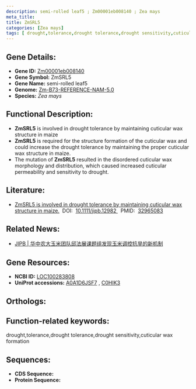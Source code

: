 ```yaml
---
description: semi-rolled leaf5 ; Zm00001eb008140 ; Zea mays
meta_title:
title: ZmSRL5
categories: [Zea mays]
tags: [ drought,tolerance,drought tolerance,drought sensitivity,cuticular wax formation ]
---
```


## Gene Details:
- **Gene ID:**	[Zm00001eb008140]()
- **Gene Symbol:** ZmSRL5
- **Gene Name:** semi-rolled leaf5
- **Genome:** [Zm-B73-REFERENCE-NAM-5.0]()
- **Species:** *Zea mays*

## Functional Description:
   - **ZmSRL5** is involved in drought tolerance by maintaining cuticular wax structure in maize
   - **ZmSRL5** is required for the structure formation of the cuticular wax and could increase the drought tolerance by maintaining the proper cuticular wax structure in maize.
   - The mutation of **ZmSRL5** resulted in the disordered cuticular wax morphology and distribution, which caused increased cuticular permeability and sensitivity to drought.

## Literature:
   - [ZmSRL5 is involved in drought tolerance by maintaining cuticular wax structure in maize.]( https://onlinelibrary.wiley.com/doi/10.1111/jipb.12982)&nbsp;&nbsp;DOI:&nbsp;&nbsp;[10.1111/jipb.12982 ](https://onlinelibrary.wiley.com/doi/10.1111/jipb.12982)&nbsp;&nbsp;PMID:&nbsp;&nbsp;[32965083](https://pubmed.ncbi.nlm.nih.gov/32965083/)

## Related News:
   - [JIPB | 华中农大玉米团队邱法展课题组发现玉米调控抗旱的新机制](https://mp.weixin.qq.com/s?__biz=Mzg3MDEwNDEyMg==&mid=2247491172&idx=3&sn=25d925616879005a6adb63d0e3bfe476&chksm=ce93b331f9e43a277d83cbefab59a9754e56d07c78594d89e2beb0e91477b590dcc8bf66f5fd&scene=27#wechat_redirect)

## Gene Resources:
- **NCBI ID:** [LOC100283808](https://www.ncbi.nlm.nih.gov/gene/?term=LOC100283808)
- **UniProt accessions:** [A0A1D6JSF7](https://www.uniprot.org/uniprotkb/A0A1D6JSF7/entry)&nbsp;,&nbsp;[C0HIK3](https://www.uniprot.org/uniprotkb/C0HIK3/entry)

## Orthologs:

## Function-related keywords:
drought,tolerance,drought tolerance,drought sensitivity,cuticular wax formation

## Sequences:
- **CDS Sequence:**
- **Protein Sequence:**
